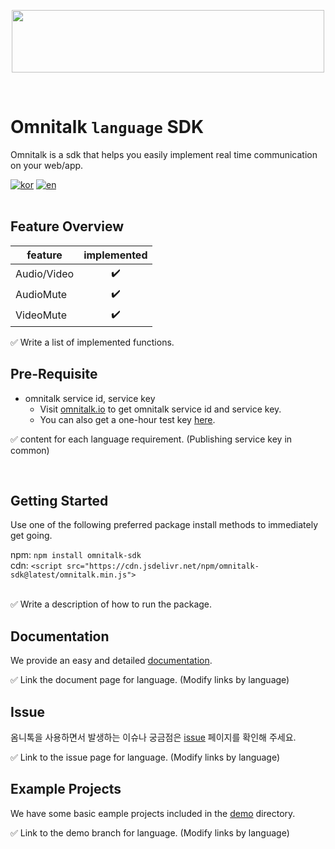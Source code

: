 
<p align="center">
  <img src="https://github.com/Luna-omni/readmdtest/assets/125844802/a910cb80-de3b-44d8-9f37-0ccd08b9dd19" width="500" height="100">
</p><br/>


# Omnitalk `language` SDK 


Omnitalk is a sdk that helps you easily implement real time communication on your web/app.

[![kor](https://img.shields.io/badge/lang-kor-F86F03.svg)](https://github.com/Luna-omni/sdk-read-me/blob/main/README.md)
[![en](https://img.shields.io/badge/lang-en-FFA41B.svg)](https://github.com/Luna-omni/sdk-read-me/blob/main/README.en.md)
<br/><br/>


## Feature Overview

| feature |  implemented |
|---|:---:|
|  Audio/Video |  ✔️ |
|  AudioMute |  ✔️ |
|  VideoMute |  ✔️ |

✅ Write a list of implemented functions.
<br/>

## Pre-Requisite

- omnitalk service id, service key
  - Visit [omnitalk.io](https://omnitalk.io) to get omnitalk service id and service key.
  - You can also get a one-hour test key [here](https://omnitalk.io/demo/audio).
    
✅ content for each language requirement. (Publishing service key in common)

<br/>

## Getting Started

Use one of the following preferred package install methods to immediately get going.

npm: `npm install omnitalk-sdk`<br/>
cdn: `<script src="https://cdn.jsdelivr.net/npm/omnitalk-sdk@latest/omnitalk.min.js">`
<br/><br/>

✅ Write a description of how to run the package.

## Documentation

We provide an easy and detailed [documentation](https://docs.omnitalk.io/javascript). 

✅ Link the document page for language. (Modify links by language)
<br/>

## Issue 

옴니톡을 사용하면서 발생하는 이슈나 궁금점은  [issue](https://github.com/Luna-omni/readmdtest/tree/demos) 페이지를 확인해 주세요.

✅ Link to the issue page for  language. (Modify links by language)

## Example Projects

We have some basic eample projects included in the [demo](https://github.com/Luna-omni/readmdtest/tree/demos) directory.

✅ Link to the demo branch for language. (Modify links by language)


